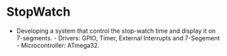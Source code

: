# StopWatch
- Developing a system that control the stop-watch time and display it on 7-segments. - Drivers: GPIO, Timer, External Interrupts and 7-Segement - Microcontroller: ATmega32.
